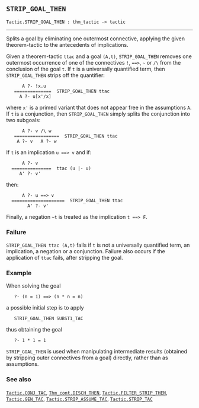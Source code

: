 ## `STRIP_GOAL_THEN`

``` hol4
Tactic.STRIP_GOAL_THEN : thm_tactic -> tactic
```

------------------------------------------------------------------------

Splits a goal by eliminating one outermost connective, applying the
given theorem-tactic to the antecedents of implications.

Given a theorem-tactic `ttac` and a goal `(A,t)`, `STRIP_GOAL_THEN`
removes one outermost occurrence of one of the connectives `!`, `==>`,
`~` or `/\` from the conclusion of the goal `t`. If `t` is a universally
quantified term, then `STRIP_GOAL_THEN` strips off the quantifier:

``` hol4
      A ?- !x.u
   ==============  STRIP_GOAL_THEN ttac
     A ?- u[x'/x]
```

where `x'` is a primed variant that does not appear free in the
assumptions `A`. If `t` is a conjunction, then `STRIP_GOAL_THEN` simply
splits the conjunction into two subgoals:

``` hol4
      A ?- v /\ w
   =================  STRIP_GOAL_THEN ttac
    A ?- v   A ?- w
```

If `t` is an implication `u ==> v` and if:

``` hol4
      A ?- v
  ===============  ttac (u |- u)
     A' ?- v'
```

then:

``` hol4
      A ?- u ==> v
  ====================  STRIP_GOAL_THEN ttac
        A' ?- v'
```

Finally, a negation `~t` is treated as the implication `t ==> F`.

### Failure

`STRIP_GOAL_THEN ttac (A,t)` fails if `t` is not a universally
quantified term, an implication, a negation or a conjunction. Failure
also occurs if the application of `ttac` fails, after stripping the
goal.

### Example

When solving the goal

``` hol4
   ?- (n = 1) ==> (n * n = n)
```

a possible initial step is to apply

``` hol4
   STRIP_GOAL_THEN SUBST1_TAC
```

thus obtaining the goal

``` hol4
   ?- 1 * 1 = 1
```

`STRIP_GOAL_THEN` is used when manipulating intermediate results
(obtained by stripping outer connectives from a goal) directly, rather
than as assumptions.

### See also

[`Tactic.CONJ_TAC`](#Tactic.CONJ_TAC),
[`Thm_cont.DISCH_THEN`](#Thm_cont.DISCH_THEN),
[`Tactic.FILTER_STRIP_THEN`](#Tactic.FILTER_STRIP_THEN),
[`Tactic.GEN_TAC`](#Tactic.GEN_TAC),
[`Tactic.STRIP_ASSUME_TAC`](#Tactic.STRIP_ASSUME_TAC),
[`Tactic.STRIP_TAC`](#Tactic.STRIP_TAC)
